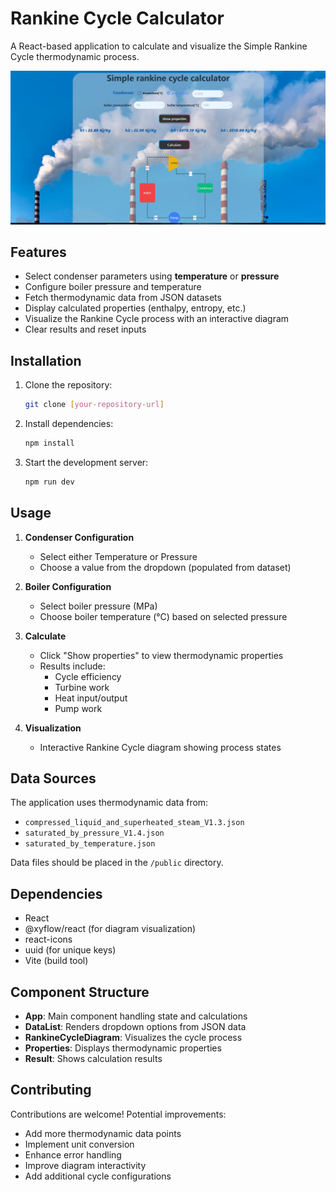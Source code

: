 # Rankine Cycle Calculator

A React-based application to calculate and visualize the Simple Rankine Cycle thermodynamic process.

![Demo Screenshot](./src/public/Screenshot%202025-02-12%20232107.png)

## Features

- Select condenser parameters using **temperature** or **pressure**
- Configure boiler pressure and temperature
- Fetch thermodynamic data from JSON datasets
- Display calculated properties (enthalpy, entropy, etc.)
- Visualize the Rankine Cycle process with an interactive diagram
- Clear results and reset inputs

## Installation

1. Clone the repository:
   ```bash
   git clone [your-repository-url]
   ```
2. Install dependencies:
   ```bash
   npm install
   ```
3. Start the development server:
   ```bash
   npm run dev
   ```

## Usage

1. **Condenser Configuration**

   - Select either Temperature or Pressure
   - Choose a value from the dropdown (populated from dataset)

2. **Boiler Configuration**

   - Select boiler pressure (MPa)
   - Choose boiler temperature (°C) based on selected pressure

3. **Calculate**

   - Click "Show properties" to view thermodynamic properties
   - Results include:
     - Cycle efficiency
     - Turbine work
     - Heat input/output
     - Pump work

4. **Visualization**
   - Interactive Rankine Cycle diagram showing process states

## Data Sources

The application uses thermodynamic data from:

- `compressed_liquid_and_superheated_steam_V1.3.json`
- `saturated_by_pressure_V1.4.json`
- `saturated_by_temperature.json`

Data files should be placed in the `/public` directory.

## Dependencies

- React
- @xyflow/react (for diagram visualization)
- react-icons
- uuid (for unique keys)
- Vite (build tool)

## Component Structure

- **App**: Main component handling state and calculations
- **DataList**: Renders dropdown options from JSON data
- **RankineCycleDiagram**: Visualizes the cycle process
- **Properties**: Displays thermodynamic properties
- **Result**: Shows calculation results

## Contributing

Contributions are welcome! Potential improvements:

- Add more thermodynamic data points
- Implement unit conversion
- Enhance error handling
- Improve diagram interactivity
- Add additional cycle configurations
